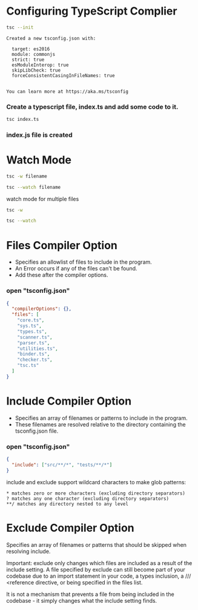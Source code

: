# Configuring TypeScript Complier
```bash
tsc --init
```

```
Created a new tsconfig.json with:

  target: es2016
  module: commonjs
  strict: true
  esModuleInterop: true
  skipLibCheck: true
  forceConsistentCasingInFileNames: true


You can learn more at https://aka.ms/tsconfig
```
### Create a typescript file, index.ts and add some code to it.
```bash
tsc index.ts
```
### index.js file is created

# Watch Mode
```bash
tsc -w filename

tsc --watch filename
```
watch mode for multiple files

```bash
tsc -w

tsc --watch
```

# Files Compiler Option

- Specifies an allowlist of files to include in the program.
- An Error occurs if any of the files can't be found.
- Add these after the compiler options.

### open "tsconfig.json"

```json
{
  "compilerOptions": {},
  "files": [
    "core.ts",
    "sys.ts",
    "types.ts",
    "scanner.ts",
    "parser.ts",
    "utilities.ts",
    "binder.ts",
    "checker.ts",
    "tsc.ts"
  ]
}
```

# Include Compiler Option

- Specifies an array of filenames or patterns to include in the program.
- These filenames are resolved relative to the directory containing the tsconfig.json file.

### open "tsconfig.json"

```json
{
  "include": ["src/**/*", "tests/**/*"]
}
```

include and exclude support wildcard characters to make glob patterns:

    * matches zero or more characters (excluding directory separators)
    ? matches any one character (excluding directory separators)
    **/ matches any directory nested to any level


# Exclude Compiler Option

Specifies an array of filenames or patterns that should be skipped when resolving include.

Important: exclude only changes which files are included as a result of the include setting. A file specified by exclude can still become part of your codebase due to an import statement in your code, a types inclusion, a /// <reference directive, or being specified in the files list.

It is not a mechanism that prevents a file from being included in the codebase - it simply changes what the include setting finds.
